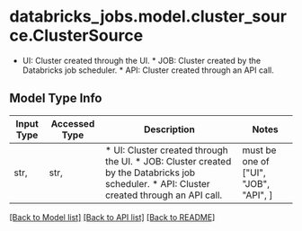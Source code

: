 # databricks_jobs.model.cluster_source.ClusterSource

* UI: Cluster created through the UI. * JOB: Cluster created by the Databricks job scheduler. * API: Cluster created through an API call. 

## Model Type Info
Input Type | Accessed Type | Description | Notes
------------ | ------------- | ------------- | -------------
str,  | str,  | * UI: Cluster created through the UI. * JOB: Cluster created by the Databricks job scheduler. * API: Cluster created through an API call.  | must be one of ["UI", "JOB", "API", ] 

[[Back to Model list]](../../README.md#documentation-for-models) [[Back to API list]](../../README.md#documentation-for-api-endpoints) [[Back to README]](../../README.md)

